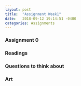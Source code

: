 ```yaml
---
layout: post
title:  "Assignment Week1"
date:   2018-09-12 19:14:51 -0400
categories: Assignments
---
```

### Assignment 0

### Readings

### Questions to think about

### Art

